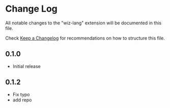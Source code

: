 # Change Log

All notable changes to the "wiz-lang" extension will be documented in this file.

Check [Keep a Changelog](http://keepachangelog.com/) for recommendations on how to structure this file.

## 0.1.0

- Initial release

## 0.1.2

- Fix typo
- add repo
